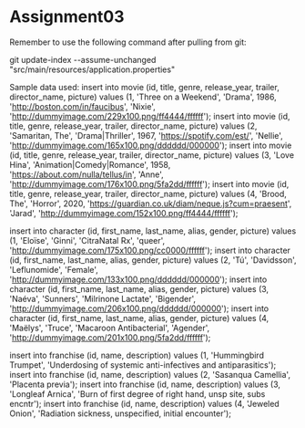# Assignment03

Remember to use the following command after pulling from git:

git update-index --assume-unchanged "src/main/resources/application.properties"

Sample data used:
insert into movie (id, title, genre, release_year, trailer, director_name, picture) values (1, 'Three on a Weekend', 'Drama', 1986, 'http://boston.com/in/faucibus', 'Nixie', 'http://dummyimage.com/229x100.png/ff4444/ffffff');
insert into movie (id, title, genre, release_year, trailer, director_name, picture) values (2, 'Samaritan, The', 'Drama|Thriller', 1967, 'https://spotify.com/est/', 'Nellie', 'http://dummyimage.com/165x100.png/dddddd/000000');
insert into movie (id, title, genre, release_year, trailer, director_name, picture) values (3, 'Love Hina', 'Animation|Comedy|Romance', 1958, 'https://about.com/nulla/tellus/in', 'Anne', 'http://dummyimage.com/176x100.png/5fa2dd/ffffff');
insert into movie (id, title, genre, release_year, trailer, director_name, picture) values (4, 'Brood, The', 'Horror', 2020, 'https://guardian.co.uk/diam/neque.js?cum=praesent', 'Jarad', 'http://dummyimage.com/152x100.png/ff4444/ffffff');

insert into character (id, first_name, last_name, alias, gender, picture) values (1, 'Eloïse', 'Ginni', 'CitraNatal Rx', 'queer', 'http://dummyimage.com/175x100.png/cc0000/ffffff');
insert into character (id, first_name, last_name, alias, gender, picture) values (2, 'Tú', 'Davidsson', 'Leflunomide', 'Female', 'http://dummyimage.com/133x100.png/dddddd/000000');
insert into character (id, first_name, last_name, alias, gender, picture) values (3, 'Naéva', 'Sunners', 'Milrinone Lactate', 'Bigender', 'http://dummyimage.com/206x100.png/dddddd/000000');
insert into character (id, first_name, last_name, alias, gender, picture) values (4, 'Maëlys', 'Truce', 'Macaroon Antibacterial', 'Agender', 'http://dummyimage.com/201x100.png/5fa2dd/ffffff');

insert into franchise (id, name, description) values (1, 'Hummingbird Trumpet', 'Underdosing of systemic anti-infectives and antiparasitics');
insert into franchise (id, name, description) values (2, 'Sasanqua Camellia', 'Placenta previa');
insert into franchise (id, name, description) values (3, 'Longleaf Arnica', 'Burn of first degree of right hand, unsp site, subs encntr');
insert into franchise (id, name, description) values (4, 'Jeweled Onion', 'Radiation sickness, unspecified, initial encounter');
